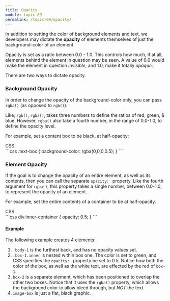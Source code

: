 ```yaml
---
title: Opacity
module: topic-09
permalink: /topic-09/opacity/
---
```


<div class="divider-heading"></div>

In addition to setting the color of background elements and text, we developers may dictate the **opacity** of elements themselves of just the background-color of an element.

Opacity is set as a ratio between 0.0 - 1.0. This controls how much, if at all, elements behind the element in question may be seen. A value of 0.0 would make the element in question _invisible_, and 1.0, make it totally _opaque_.

There are two ways to dictate opacity.


### Background Opacity

In order to change the opacity of the background-color only, you can pass `rgba()` (as opposed to `rgb()`).

Like, `rgb()`, `rgba()`, takes three numbers to define the ratios of red, green, & blue. However, `rgba()` also take a fourth number, in the range of 0.0-1.0, to define the opacity level.

For example, set a content box to be black, at half-opacity:

<div id="code-heading">CSS</div>
```css
.text-box {
    background-color: rgba(0,0,0,0.5);
}
```

### Element Opacity

If the goal is to change the opacity of an entire element, as well as its contents, then you can call the separate `opacity: ` property. Like the fourth argument for `rgba()`, this property takes a single number, between 0.0-1.0, to represent the opacity of an element.

For example, set the entire contents of a container to be at half-opacity.

<div id="code-heading">CSS</div>
```css
div.inner-container {
    opacity: 0.5;
}
```


#### Example

The following example creates 4 elements:

1. `.body-1` is the furthest back, and has no opacity values set.
2. `.box-1.inner` is nested within box one. The color is set to green, and CSS specifies the `opacity: ` property be set to 0.5. Notice how both the color of the box, as well as the white text, are effected by the red of `box-1`.
3. `box-2` is a separate element, which has been positioned to overlap the other two boxes. Notice that it uses the `rgba()` property, which allows the background color to allow bleed through, but _NOT_ the text.
4. `image-box` is just a flat, black graphic.


<div class="codepen-embed">
  <p data-height="600" data-theme-id="30567" data-slug-hash="BwbWEy" data-default-tab="css,result" data-user="Media-Ed-Online" data-embed-version="2" data-pen-title="[Topic-07] Opacity" class="codepen"></p>
</div>
